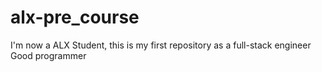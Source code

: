 # alx-pre_course
I'm now a ALX Student, this is my first repository as a full-stack engineer
Good programmer
